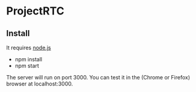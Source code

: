 # ProjectRTC

## Install

It requires [node.js](http://nodejs.org/download/)

* npm install
* npm start

The server will run on port 3000.
You can test it in the (Chrome or Firefox) browser at localhost:3000.
